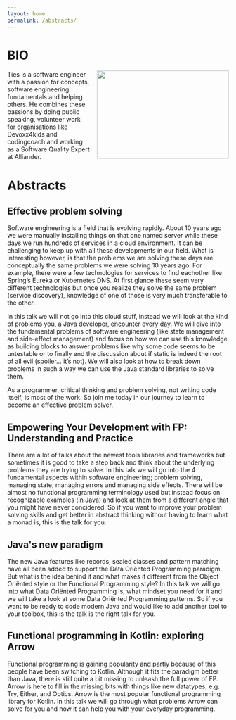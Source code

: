 ```yaml
---
layout: home
permalink: /abstracts/
---
```


# BIO
<img src="../assets/img/DSCF1417.jpg" style="width:300px;height:200px;float:right;margin-left:15px">

Ties is a software engineer with a passion for concepts, software engineering fundamentals and helping others.
He combines these passions by doing public speaking, volunteer work for organisations like Devoxx4kids and codingcoach and working as a Software Quality Expert at Alliander.


# Abstracts

## Effective problem solving

Software engineering is a field that is evolving rapidly. About 10 years ago we were manually installing things on that one named server while these days we run hundreds of services in a cloud environment.
It can be challenging to keep up with all these developments in our field.
What is interesting however, is that the problems we are solving these days are conceptually the same problems we were solving 10 years ago.
For example, there were a few technologies for services to find eachother like Spring’s Eureka or Kubernetes DNS. At first glance these seem very different technologies but once you realize they solve the same problem (service discovery), knowledge of one of those is very much transferable to the other.

In this talk we will not go into this cloud stuff, instead we will look at the kind of problems you, a Java developer, encounter every day.
We will dive into the fundamental problems of software engineering (like state management and side-effect management) and focus on how we can use this knowledge as building blocks to answer problems like why some code seems to be untestable or to finally end the discussion about if static is indeed the root of all evil (spoiler… it’s not). We will also look at how to break down problems in such a way we can use the Java standard libraries to solve them.

As a programmer, critical thinking and problem solving, not writing code itself, is most of the work.
So join me today in our journey to learn to become an effective problem solver.

## Empowering Your Development with FP: Understanding and Practice

There are a lot of talks about the newest tools libraries and frameworks but sometimes it is good to take a step back and think about the underlying problems they are trying to solve. In this talk we will go into the 4 fundamental aspects within software engineering; problem solving, managing state, managing errors and managing side effects. There will be almost no functional programming terminology used but instead focus on recognizable examples (in Java) and look at them from a different angle that you might have never concidered. So if you want to improve your problem solving skills and get better in abstract thinking without having to learn what a monad is, this is the talk for you.

## Java's new paradigm

The new Java features like records, sealed classes and pattern matching have all been added to support the Data Oriënted Programming paradigm.
But what is the idea behind it and what makes it different from the Object Oriënted style or the Functional Programming style?
In this talk we will go into what Data Oriënted Programming is, what mindset you need for it and we will take a look at some Data Oriënted Programming patterns.
So if you want to be ready to code modern Java and would like to add another tool to your toolbox, this is the talk is the right talk for you.

## Functional programming in Kotlin: exploring Arrow

Functional programming is gaining popularity and partly because of this people have been switching to Kotlin.
Although it fits the paradigm better than Java, there is still quite a bit missing to unleash the full power of FP.
Arrow is here to fill in the missing bits with things like new datatypes, e.g. Try, Either, and Optics. Arrow is the most popular functional programming library for Kotlin.
In this talk we will go through what problems Arrow can solve for you and how it can help you with your everyday programming.